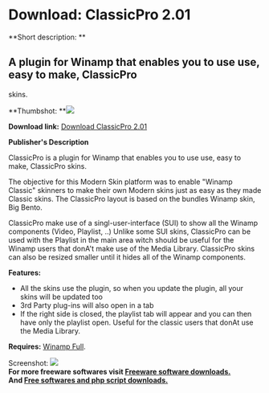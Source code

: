 # Download: ClassicPro 2.01

**Short description: **

## A plugin for Winamp that enables you to use use, easy to make, ClassicPro
skins.

  
**Thumbshot: **![](http://www.freewarefiles.com/screenshot/classicproplugin_md.jpg)   
  
**Download link:** [Download ClassicPro 2.01](http://freesoftwares.boysofts.com/ClassicPro_program_39824.html)  
  

**Publisher's Description**  
  

ClassicPro is a plugin for Winamp that enables you to use use, easy to make,
ClassicPro skins.

The objective for this Modern Skin platform was to enable "Winamp Classic"
skinners to make their own Modern skins just as easy as they made Classic
skins. The ClassicPro layout is based on the bundles Winamp skin, Big Bento.

ClassicPro make use of a singl-user-interface (SUI) to show all the Winamp
components (Video, Playlist, ..) Unlike some SUI skins, ClassicPro can be used
with the Playlist in the main area witch should be useful for the Winamp users
that donA't make use of the Media Library. ClassicPro skins can also be
resized smaller until it hides all of the Winamp components.

**Features:**

  * All the skins use the plugin, so when you update the plugin, all your skins will be updated too 
  * 3rd Party plug-ins will also open in a tab 
  * If the right side is closed, the playlist tab will appear and you can then have only the playlist open. Useful for the classic users that donAt use the Media Library. 

**Requires:** [Winamp Full](http://www.freewarefiles.com/Winamp-Full_program_459.html).

  
  
Screenshot: ![](http://www.freewarefiles.com/screenshot/classicproplugin.jpg)  
**For more freeware softwares visit [Freeware software downloads.](http://freesoftwares.boysofts.com/)**   
**And [Free softwares and php script downloads.](http://www.boysofts.com/)**

